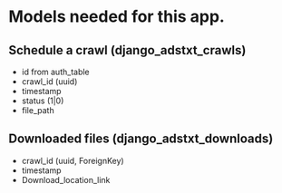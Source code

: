 # Models needed for this app.

## Schedule a crawl (django_adstxt_crawls)

- id from auth_table
- crawl_id (uuid)
- timestamp
- status (1|0)
- file_path

## Downloaded files (django_adstxt_downloads)

- crawl_id (uuid, ForeignKey)
- timestamp
- Download_location_link
